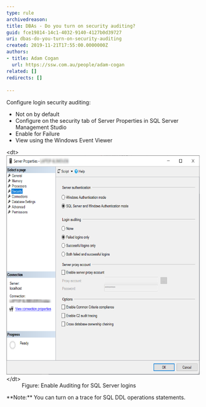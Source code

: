 ```yaml
---
type: rule
archivedreason: 
title: DBAs - Do you turn on security auditing?
guid: fce19814-14c1-4032-9140-4127b0d39727
uri: dbas-do-you-turn-on-security-auditing
created: 2019-11-21T17:55:00.0000000Z
authors:
- title: Adam Cogan
  url: https://ssw.com.au/people/adam-cogan
related: []
redirects: []

---
```


Configure login security auditing:

* Not on by default
* Configure on the security tab of Server Properties in SQL Server Management Studio
* Enable for Failure
* View using the Windows Event Viewer


<!--endintro-->
<dl class="image">&lt;dt&gt;<img src="TurnOnSqlSecurityAuditing.png" alt="SQLDatabases_EnableAuditing.png" style="width:682px;height:571px;">&lt;/dt&gt;<dd>Figure: Enable Auditing for SQL Server logins</dd></dl>**Note:**  You can turn on a trace for SQL DDL operations statements.
